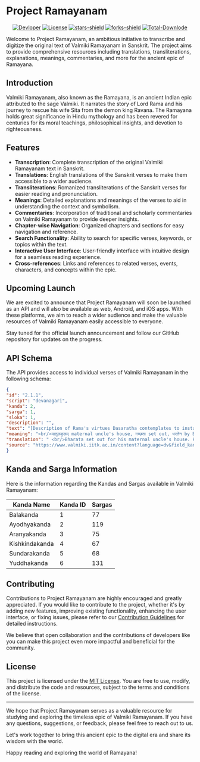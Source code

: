 # Project Ramayanam

<p align="center">
	<a href="https://github.com/imradhe"><img alt="Devloper" src="https://img.shields.io/badge/Devloper-Radhe%20Shyam%20Salopanthula-Success.svg?style=flat-square"/></a>
	<a href="https://github.com/imradhe/ramayanam/LICENSE"><img alt="License" src="https://img.shields.io/github/license/imradhe/ramayanam.svg?style=flat-square"/></a>
	<a href="https://github.com/imradhe/ramayanam/stargazers"><img alt="stars-shield" src="https://img.shields.io/github/stars/imradhe/ramayanam.svg?style=flat-square"/></a>
	<a href="https://github.com/imradhe/ramayanam/network/members"><img alt="forks-shield" src="https://img.shields.io/github/forks/imradhe/ramayanam.svg?style=flat-square"/></a>
	<a href="https://github.com/imradhe/ramayanam/graphs/traffic"><img alt="Total-Downlode" src="https://img.shields.io/github/downloads/imradhe/ramayanam/total.svg?style=flat-square"/></a>
</p>
Welcome to Project Ramayanam, an ambitious initiative to transcribe and digitize the original text of Valmiki Ramayanam in Sanskrit. The project aims to provide comprehensive resources including translations, transliterations, explanations, meanings, commentaries, and more for the ancient epic of Ramayana.

## Introduction

Valmiki Ramayanam, also known as the Ramayana, is an ancient Indian epic attributed to the sage Valmiki. It narrates the story of Lord Rama and his journey to rescue his wife Sita from the demon king Ravana. The Ramayana holds great significance in Hindu mythology and has been revered for centuries for its moral teachings, philosophical insights, and devotion to righteousness.

## Features

- **Transcription**: Complete transcription of the original Valmiki Ramayanam text in Sanskrit.
- **Translations**: English translations of the Sanskrit verses to make them accessible to a wider audience.
- **Transliterations**: Romanized transliterations of the Sanskrit verses for easier reading and pronunciation.
- **Meanings**: Detailed explanations and meanings of the verses to aid in understanding the context and symbolism.
- **Commentaries**: Incorporation of traditional and scholarly commentaries on Valmiki Ramayanam to provide deeper insights.
- **Chapter-wise Navigation**: Organized chapters and sections for easy navigation and reference.
- **Search Functionality**: Ability to search for specific verses, keywords, or topics within the text.
- **Interactive User Interface**: User-friendly interface with intuitive design for a seamless reading experience.
- **Cross-references**: Links and references to related verses, events, characters, and concepts within the epic.

## Upcoming Launch

We are excited to announce that Project Ramayanam will soon be launched as an API and will also be available as web, Android, and iOS apps. With these platforms, we aim to reach a wider audience and make the valuable resources of Valmiki Ramayanam easily accessible to everyone.

Stay tuned for the official launch announcement and follow our GitHub repository for updates on the progress.

## API Schema

The API provides access to individual verses of Valmiki Ramayanam in the following schema:
```json
{
"id": "2.1.1",
"script": "devanagari",
"kanda": 2,
"sarga": 1,
"sloka": 1,
"description": "",
"text": "[Description of Rama's virtues Dasaratha contemplates to install Rama as heirapparent Invites kings and elders from towns and villages to seek their opinion.]<br/><br/>गच्छता मातुलकुलं भरतेन तदाऽनघ।<br/><br/>शत्रुघ्नो नित्यशत्रुघ्नो नीतः प्रीतिपुरस्कृतः।।2.1.1।।<br/><br/>",
"meaning": "<br/>मातुलकुलम् maternal uncle's house, गच्छता set out, भरतेन by Bharata, तदा then, अनघ: sinless one, नित्यशत्रुघ्न: one who is always successful in destroying foes, शत्रुघ्न: Satrughna, प्रीतिपुरस्कृत: endowed with affection, नीत: taken.<br/>",
"translation": " <br/>Bharata set out for his maternal uncle's house. He took with him the sinless Satrughna who is always successful in destroying foes and on whom he had bestowed his love and affection.<br/>",
"source": "https://www.valmiki.iitk.ac.in/content?language=dv&field_kanda_tid=2&field_sarga_value=1&field_sloka_value=1"
}
```
## Kanda and Sarga Information

Here is the information regarding the Kandas and Sargas available in Valmiki Ramayanam:

| Kanda Name     | Kanda ID | Sargas |
| -------------- | -------- | ------ |
| Balakanda      | 1        | 77     |
| Ayodhyakanda   | 2        | 119    |
| Aranyakanda    | 3        | 75     |
| Kishkindakanda | 4        | 67     |
| Sundarakanda   | 5        | 68     |
| Yuddhakanda    | 6        | 131    |

## Contributing

Contributions to Project Ramayanam are highly encouraged and greatly appreciated. If you would like to contribute to the project, whether it's by adding new features, improving existing functionality, enhancing the user interface, or fixing issues, please refer to our [Contribution Guidelines](CONTRIBUTING.md) for detailed instructions.

We believe that open collaboration and the contributions of developers like you can make this project even more impactful and beneficial for the community.

## License

This project is licensed under the [MIT License](LICENSE). You are free to use, modify, and distribute the code and resources, subject to the terms and conditions of the license.

---

We hope that Project Ramayanam serves as a valuable resource for studying and exploring the timeless epic of Valmiki Ramayanam. If you have any questions, suggestions, or feedback, please feel free to reach out to us.

Let's work together to bring this ancient epic to the digital era and share its wisdom with the world.

Happy reading and exploring the world of Ramayana!
